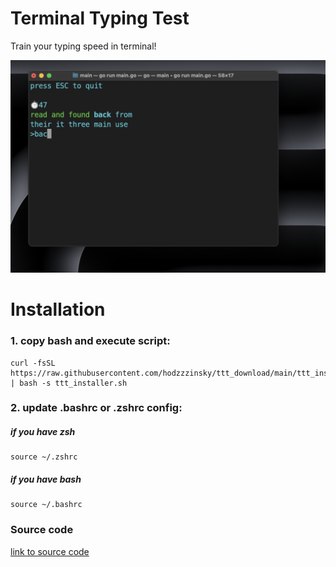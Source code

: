 <h1>Terminal Typing Test</h1>

Train your typing speed in terminal!

![Alt text](screen.png)

<h1>Installation</h1>

<h3>1. copy bash and execute script:</h3>

```
curl -fsSL https://raw.githubusercontent.com/hodzzzinsky/ttt_download/main/ttt_installer.sh | bash -s ttt_installer.sh
```
<h3>2. update .bashrc or .zshrc config:</h3>

<h5>if you have zsh</h5>

```
source ~/.zshrc
```
<h5>if you have bash</h5> 

```
source ~/.bashrc
```
<h3>Source code</h3>

[link to source code](https://github.com/hodzzzinsky/terminal_typing_test)
